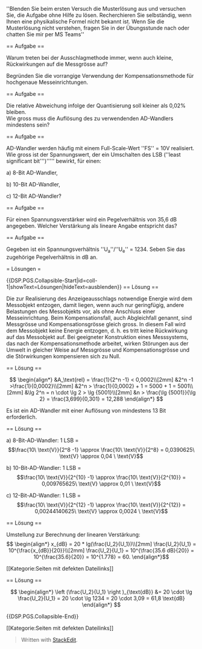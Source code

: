
''Blenden Sie beim ersten Versuch die Musterlösung aus und versuchen Sie, die Aufgabe ohne Hilfe zu lösen. Recherchieren Sie selbständig, wenn Ihnen eine physikalische Formel nicht bekannt ist. Wenn Sie die Musterlösung nicht verstehen, fragen Sie in der Übungsstunde nach oder chatten Sie mir per MS Teams''

== Aufgabe ==

Warum treten bei der Ausschlagmethode immer, wenn auch kleine, Rückwirkungen auf die Messgrösse auf? 

Begründen Sie die vorrangige Verwendung der Kompensationsmethode für hochgenaue Messeinrichtungen.



== Aufgabe ==

Die relative Abweichung infolge der Quantisierung soll kleiner als 0,02% bleiben.<br />
Wie gross muss die Auflösung des zu verwendenden AD-Wandlers mindestens sein?



== Aufgabe ==

AD-Wandler werden häufig mit einem Full-Scale-Wert ''FS'' = 10V realisiert. Wie gross ist der Spannungswert, der ein Umschalten des LSB (''least significant bit''')''''' bewirkt, für einen:

a) 8-Bit AD-Wandler,

b) 10-Bit AD-Wandler,

c) 12-Bit AD-Wandler?



== Aufgabe ==

Für einen Spannungsverstärker wird ein Pegelverhältnis von 35,6 dB angegeben. Welcher Verstärkung als lineare Angabe entspricht das?







== Aufgabe ==

Gegeben ist ein Spannungsverhältnis ''U<sub>a</sub>''/''U<sub>e</sub>'' = 1234. Seben Sie das zugehörige Pegelverhältnis in dB an.



= Lösungen =

{{DSP.PGS.Collapsible-Start|id=coll-1|showText=Lösungen|hideText=ausblenden}}
== Lösung ==

Die zur Realisierung des Anzeigeausschlags notwendige Energie wird dem Messobjekt entzogen, damit liegen, wenn auch nur geringfügig, andere Belastungen des Messobjekts vor, als ohne Anschluss einer Messeinrichtung. Beim Kompensationsfall, auch Abgleichfall genannt, sind Messgrösse und Kompensationsgrösse gleich gross. In diesem Fall wird dem Messobjekt keine Energie entzogen, d. h. es tritt keine Rückwirkung auf das Messobjekt auf. Bei geeigneter Konstruktion eines Messsystems, das nach der Kompensationsmethode arbeitet, wirken Störungen aus der Umwelt in gleicher Weise auf Messgrösse und Kompensationsgrösse und die Störwirkungen kompensieren sich zu Null.



== Lösung ==

$$ \begin{align*}
&A_\text{rel} = \frac{1}{2^n -1} < 0,0002\\[2mm]
&2^n -1 >\frac{1}{0,0002}\\[2mm]
&2^n > \frac{1}{0,0002} + 1 = 5000 + 1 = 5001\\[2mm]
&\lg 2^n = n \cdot \lg 2 > \lg {5001}\\[2mm]
&n > \frac{\lg {5001}}{\lg 2} = \frac{3,699}{0,301} = 12,288
\end{align*} $$

Es ist ein AD-Wandler mit einer Auflösung von mindestens 13 Bit erforderlich.

== Lösung ==

a) 8-Bit-AD-Wandler: 1 LSB = $$\frac{10\ \text{V}}{2^8 -1} \approx \frac{10\ \text{V}}{2^8} = 0,0390625\ \text{V} \approx 0,04 \ \text{V}$$

b) 10-Bit-AD-Wandler: 1 LSB = $$\frac{10\ \text{V}}{2^{10} -1} \approx \frac{10\ \text{V}}{2^{10}} = 0,009765625\ \text{V} \approx 0,01 \ \text{V}$$

c) 12-Bit-AD-Wandler: 1 LSB = $$\frac{10\ \text{V}}{2^{12} -1} \approx \frac{10\ \text{V}}{2^{12}} = 0,00244140625\ \text{V} \approx 0,0024 \ \text{V}$$



== Lösung ==




Umstellung zur Berechnung der linearen Verstärkung:
$$ \begin{align*}   
x_{dB} = 20 * lg(\frac{U_2}{U_1})\\[2mm]
\frac{U_2}{U_1} = 10^{\frac{x_{dB}}{20}}\\[2mm]
\frac{U_2}{U_1} = 10^{\frac{35.6 dB}{20}} = 10^{\frac{35.6}{20}} = 10^{1.778} = 60.
\end{align*}$$ 

[[Kategorie:Seiten mit defekten Dateilinks]]

== Lösung ==

$$ \begin{align*}
\left (\frac{U_2}{U_1} \right )_{\text{dB}} &= 20 \cdot \lg \frac{U_2}{U_1} = 20 \cdot \lg 1234 = 20 \cdot 3,09 = 61,8 \text{dB}
\end{align*} $$

{{DSP.PGS.Collapsible-End}}

[[Kategorie:Seiten mit defekten Dateilinks]]


> Written with [StackEdit](https://stackedit.io/).
<!--stackedit_data:
eyJoaXN0b3J5IjpbLTIxNDUyODgyMzJdfQ==
-->
